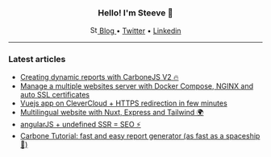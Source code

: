 <h3 align="center">Hello! I'm Steeve 👋</h1>

<p align="center">
  <a href="https://dev.to/steeve">
    <img src="https://d2fltix0v2e0sb.cloudfront.net/dev-badge.svg" alt="Steeve's DEV Profile" height="15" width="15">
    Blog
  </a> •
  <a href="https://twitter.com/SteevePay">Twitter</a> •
  <a href="https://www.linkedin.com/in/steeve-payraudeau/">Linkedin</a>
</p>

---

### Latest articles
- [Creating dynamic reports with CarboneJS V2 🔥](https://dev.to/steeve/creating-dynamic-reports-with-carbonejs-v2-kfj)
- [Manage a multiple websites server with Docker Compose, NGINX and auto SSL certificates ](https://dev.to/steeve/manage-a-multiple-websites-server-with-docker-compose-nginx-and-auto-ssl-certificates-298)
- [Vuejs app on CleverCloud + HTTPS redirection in few minutes](https://dev.to/steeve/vuejs-app-on-clevercloud-https-redirection-in-few-minutes-gpf)
- [Multilingual website with Nuxt, Express and Tailwind 🌍](https://dev.to/steeve/osteo-multilingual-website-with-nuxt-express-and-tailwind-jc9)
- [angularJS + undefined SSR = SEO ⚡️ ](https://dev.to/steeve/angularjs-undefined-ssr-seo-46lm)
- [Carbone Tutorial: fast and easy report generator (as fast as a spaceship 🚀)](https://dev.to/steeve/carbone-tutorial-fast-and-easy-report-generator-as-fast-as-a-spaceship-54bc)
